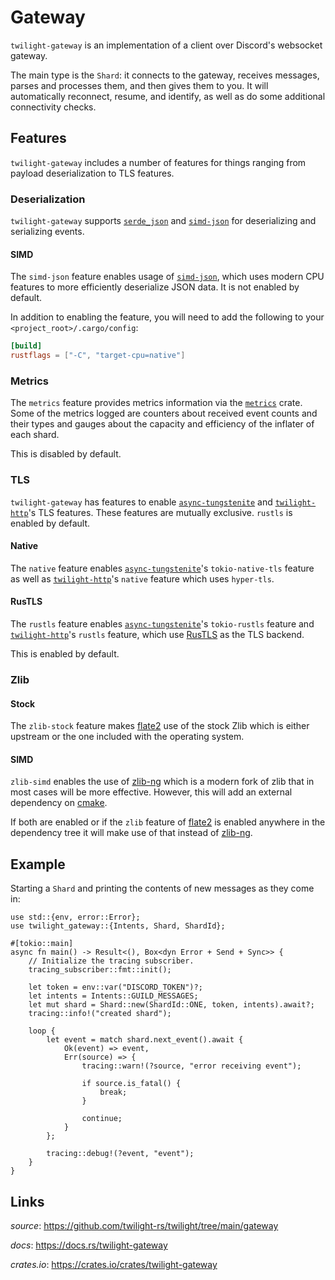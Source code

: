 # Gateway

`twilight-gateway` is an implementation of a client over Discord's websocket
gateway.

The main type is the `Shard`: it connects to the gateway, receives messages,
parses and processes them, and then gives them to you. It will automatically
reconnect, resume, and identify, as well as do some additional connectivity
checks.

## Features


`twilight-gateway` includes a number of features for things ranging from
payload deserialization to TLS features.

### Deserialization

`twilight-gateway` supports [`serde_json`] and [`simd-json`] for deserializing
and serializing events.

#### SIMD

The `simd-json` feature enables usage of [`simd-json`], which uses modern CPU
features to more efficiently deserialize JSON data. It is not enabled by
default.

In addition to enabling the feature, you will need to add the following to your
`<project_root>/.cargo/config`:

```toml
[build]
rustflags = ["-C", "target-cpu=native"]
```

### Metrics

The `metrics` feature provides metrics information via the [`metrics`] crate.
Some of the metrics logged are counters about received event counts and their
types and gauges about the capacity and efficiency of the inflater of each
shard.

This is disabled by default.

### TLS

`twilight-gateway` has features to enable [`async-tungstenite`] and
[`twilight-http`]'s TLS features. These features are mutually exclusive. `rustls`
is enabled by default.

#### Native

The `native` feature enables [`async-tungstenite`]'s `tokio-native-tls` feature
as well as [`twilight-http`]'s `native` feature which uses `hyper-tls`.

#### RusTLS

The `rustls` feature enables [`async-tungstenite`]'s `tokio-rustls` feature and
[`twilight-http`]'s `rustls` feature, which use [RusTLS] as the TLS backend.

This is enabled by default.

### Zlib

#### Stock

The `zlib-stock` feature makes [flate2] use of the stock Zlib which is either
upstream or the one included with the operating system.

#### SIMD

`zlib-simd` enables the use of [zlib-ng] which is a modern fork of zlib that in
most cases will be more effective. However, this will add an external dependency
on [cmake].

If both are enabled or if the `zlib` feature of [flate2] is enabled anywhere in
the dependency tree it will make use of that instead of [zlib-ng].

## Example

Starting a `Shard` and printing the contents of new messages as they come in:

```rust,no_run
use std::{env, error::Error};
use twilight_gateway::{Intents, Shard, ShardId};

#[tokio::main]
async fn main() -> Result<(), Box<dyn Error + Send + Sync>> {
    // Initialize the tracing subscriber.
    tracing_subscriber::fmt::init();

    let token = env::var("DISCORD_TOKEN")?;
    let intents = Intents::GUILD_MESSAGES;
    let mut shard = Shard::new(ShardId::ONE, token, intents).await?;
    tracing::info!("created shard");

    loop {
        let event = match shard.next_event().await {
            Ok(event) => event,
            Err(source) => {
                tracing::warn!(?source, "error receiving event");

                if source.is_fatal() {
                    break;
                }

                continue;
            }
        };

        tracing::debug!(?event, "event");
    }
}
```

## Links

*source*: <https://github.com/twilight-rs/twilight/tree/main/gateway>

*docs*: <https://docs.rs/twilight-gateway>

*crates.io*: <https://crates.io/crates/twilight-gateway>

[img:shard]: ./section_3_shard.png
[RusTLS]: https://crates.io/crates/rustls
[cmake]: https://cmake.org/
[flate2]: https://github.com/alexcrichton/flate2-rs
[zlib-ng]: https://github.com/zlib-ng/zlib-ng
[`async-tungstenite`]: https://crates.io/crates/async-tungstenite
[`hyper-rustls`]: https://crates.io/crates/hyper-rustls
[`hyper-tls`]: https://crates.io/crates/hyper-tls
[`metrics`]: https://crates.io/crates/metrics
[`serde_json`]: https://crates.io/crates/serde_json
[`simd-json`]: https://crates.io/crates/simd-json
[`twilight-http`]: ./section_2_http.md
